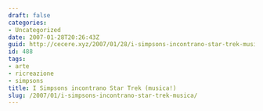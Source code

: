 ```yaml
---
draft: false
categories:
- Uncategorized
date: 2007-01-28T20:26:43Z
guid: http://cecere.xyz/2007/01/28/i-simpsons-incontrano-star-trek-musica/
id: 488
tags:
- arte
- ricreazione
- simpsons
title: I Simpsons incontrano Star Trek (musica!)
slug: /2007/01/i-simpsons-incontrano-star-trek-musica/
---
```


<div>
</div>